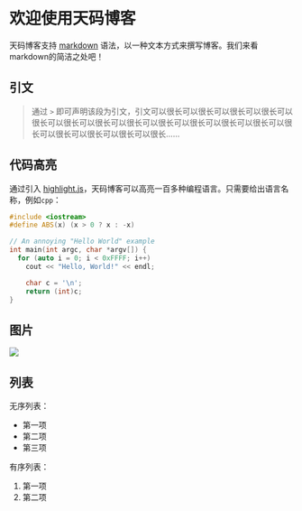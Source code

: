 # 欢迎使用天码博客

天码博客支持 [markdown](http://zh.wikipedia.org/zh-cn/Markdown) 语法，以一种文本方式来撰写博客。我们来看markdown的简洁之处吧！


## 引文

> 通过 `>` 即可声明该段为引文，引文可以很长可以很长可以很长可以很长可以很长可以很长可以很长可以很长可以很长可以很长可以很长可以很长可以很长可以很长可以很长可以很长可以很长……

## 代码高亮


通过引入 [highlight.js](http://highlightjs.org)，天码博客可以高亮一百多种编程语言。只需要给出语言名称，例如`cpp`：

```cpp
#include <iostream>
#define ABS(x) (x > 0 ? x : -x)

// An annoying "Hello World" example
int main(int argc, char *argv[]) {
  for (auto i = 0; i < 0xFFFF; i++)
    cout << "Hello, World!" << endl;

    char c = '\n';
    return (int)c;
}
```

## 图片

![](/images/cat.jpeg)

## 列表

无序列表：
- 第一项
- 第二项
- 第三项

有序列表：
1. 第一项
2. 第二项